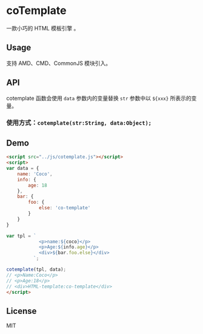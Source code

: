 # coTemplate

一款小巧的 HTML 模板引擎 。

## Usage 

支持 AMD、CMD、CommonJS 模块引入。

## API

cotemplate 函数会使用 `data` 参数内的变量替换 `str` 参数中以 `${xxx}` 所表示的变量。

### 使用方式：`cotemplate(str:String, data:Object);`

## Demo

``` HTML
<script src="../js/cotemplate.js"></script>
<script>
var data = {
    name: 'Coco',
    info: {
        age: 18
    },
    bar: {
        foo: {
            else: 'co-template'
        }
    }
}

var tpl = `
            <p>name:${coco}</p>
            <p>Age:${info.age}</p>
            <div>${bar.foo.else}</div>
          `;

cotemplate(tpl, data);
// <p>Name:Coco</p>        
// <p>Age:18</p>        
// <div>HTML-template:co-template</div>
</script>      
```

## License

MIT
